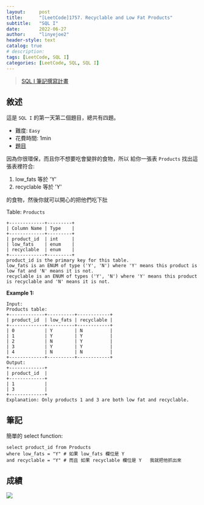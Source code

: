 ```yaml
---
layout:     post
title:      "[LeetCode]1757. Recyclable and Low Fat Products"
subtitle:   "SQL I"
date:       2022-06-27
author:     "linyejoe2"
header-style: text
catalog: true
# description: 
tags: [LeetCode, SQL I]
categories: [LeetCode, SQL, SQL I]
---
```


>[SQL I 筆記撰寫計畫](/2022/06/27/leetcode/SQL/SQL%20I/Starting_write_SQL_I_note/)

## 敘述

這是 `SQL I` 的第一天第二個題目，總共有四題。

+ 難度: `Easy`
+ 花費時間: 1min
+ [題目](https://leetcode.com/problems/recyclable-and-low-fat-products/)

因為你很環保，而且你不想要吃會變胖的食物，所以
給你一張表 `Products` 找出這張表裡符合:

1. low_fats 等於 'Y'
2. recyclable 等於 'Y'

的食物，然後你就可以開心的把他們吃下肚

<!--more-->

Table: `Products`
```
+-------------+---------+
| Column Name | Type    |
+-------------+---------+
| product_id  | int     |
| low_fats    | enum    |
| recyclable  | enum    |
+-------------+---------+
product_id is the primary key for this table.
low_fats is an ENUM of type ('Y', 'N') where 'Y' means this product is low fat and 'N' means it is not.
recyclable is an ENUM of types ('Y', 'N') where 'Y' means this product is recyclable and 'N' means it is not.
```



**Example 1:**

```=
Input: 
Products table:
+-------------+----------+------------+
| product_id  | low_fats | recyclable |
+-------------+----------+------------+
| 0           | Y        | N          |
| 1           | Y        | Y          |
| 2           | N        | Y          |
| 3           | Y        | Y          |
| 4           | N        | N          |
+-------------+----------+------------+
Output: 
+-------------+
| product_id  |
+-------------+
| 1           |
| 3           |
+-------------+
Explanation: Only products 1 and 3 are both low fat and recyclable.
```


## 筆記

簡單的 select function:

```sql=
select product_id from Products 
where low_fats = "Y" # 如果 low_fats 欄位是 Y 
and recyclable = "Y" # 而且 如果 recyclable 欄位是 Y   我就把他抓出來
```

## 成績

![](https://i.imgur.com/jMHSLNG.png)


<!-- ##### 參考資料 -->